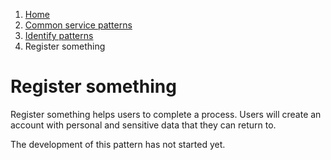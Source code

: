 1.  [Home](/)
2.	[Common service patterns](/common-service-patterns/overview)
3.  [Identify patterns](/common-service-patterns/identify-patterns)
4.  Register something

# Register something

Register something helps users to complete a process. Users will create an account with personal and sensitive data that they can return to.

The development of this pattern has not started yet.
